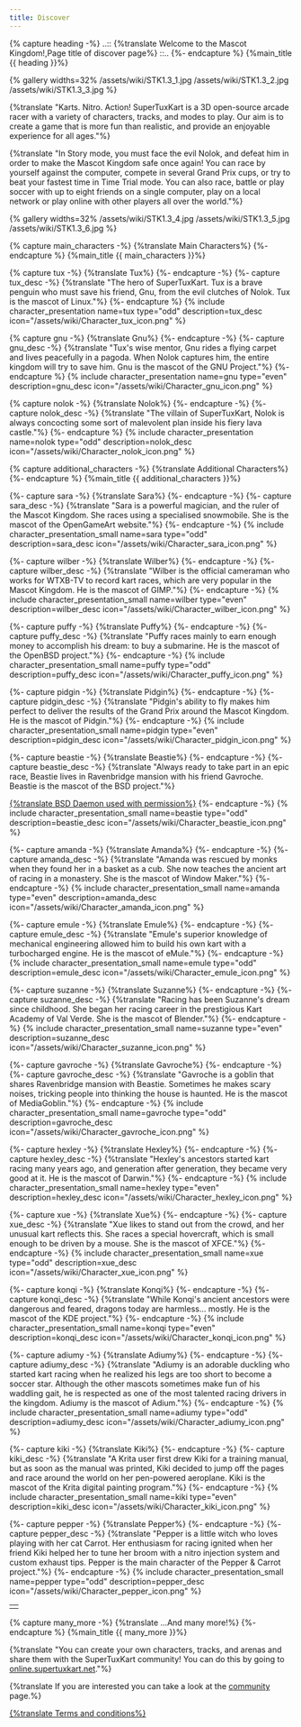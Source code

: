 ```yaml
---
title: Discover
---
```

{% capture heading -%}
..:: {%translate Welcome to the Mascot Kingdom!,Page title of discover page%} ::..
{%- endcapture %}
{%main_title {{ heading }}%}

{% gallery widths=32%
/assets/wiki/STK1.3_1.jpg
/assets/wiki/STK1.3_2.jpg
/assets/wiki/STK1.3_3.jpg
%}

{%translate "Karts. Nitro. Action! SuperTuxKart is a 3D open-source arcade racer with a variety of characters, tracks, and modes to play. Our aim is to create a game that is more fun than realistic, and provide an enjoyable experience for all ages."%}

{%translate "In Story mode, you must face the evil Nolok, and defeat him in order to make the Mascot Kingdom safe once again! You can race by yourself against the computer, compete in several Grand Prix cups, or try to beat your fastest time in Time Trial mode. You can also race, battle or play soccer with up to eight friends on a single computer, play on a local network or play online with other players all over the world."%}

{% gallery widths=32%
/assets/wiki/STK1.3_4.jpg
/assets/wiki/STK1.3_5.jpg
/assets/wiki/STK1.3_6.jpg
%}

{% capture main_characters -%}
{%translate Main Characters%}
{%- endcapture %}
{%main_title {{ main_characters }}%}

{% capture tux -%}
{%translate Tux%}
{%- endcapture -%}
{%- capture tux_desc -%}
{%translate "The hero of SuperTuxKart. Tux is a brave penguin who must save his friend, Gnu, from the evil clutches of Nolok. Tux is the mascot of Linux."%}
{%- endcapture %}
{% include character_presentation name=tux type="odd" description=tux_desc icon="/assets/wiki/Character_tux_icon.png" %}

{% capture gnu -%}
{%translate Gnu%}
{%- endcapture -%}
{%- capture gnu_desc -%}
{%translate "Tux's wise mentor, Gnu rides a flying carpet and lives peacefully in a pagoda. When Nolok captures him, the entire kingdom will try to save him. Gnu is the mascot of the GNU Project."%}
{%- endcapture %}
{% include character_presentation name=gnu type="even" description=gnu_desc icon="/assets/wiki/Character_gnu_icon.png" %}

{% capture nolok -%}
{%translate Nolok%}
{%- endcapture -%}
{%- capture nolok_desc -%}
{%translate "The villain of SuperTuxKart, Nolok is always concocting some sort of malevolent plan inside his fiery lava castle."%}
{%- endcapture %}
{% include character_presentation name=nolok type="odd" description=nolok_desc icon="/assets/wiki/Character_nolok_icon.png" %}

{% capture additional_characters -%}
{%translate Additional Characters%}
{%- endcapture %}
{%main_title {{ additional_characters }}%}

<table>
<tr>
{%- capture sara -%}
{%translate Sara%}
{%- endcapture -%}
{%- capture sara_desc -%}
{%translate "Sara is a powerful magician, and the ruler of the Mascot Kingdom. She races using a specialised snowmobile. She is the mascot of the OpenGameArt website."%}
{%- endcapture -%}
{% include character_presentation_small name=sara type="odd" description=sara_desc icon="/assets/wiki/Character_sara_icon.png" %}

{%- capture wilber -%}
{%translate Wilber%}
{%- endcapture -%}
{%- capture wilber_desc -%}
{%translate "Wilber is the official cameraman who works for WTXB-TV to record kart races, which are very popular in the Mascot Kingdom. He is the mascot of GIMP."%}
{%- endcapture -%}
{% include character_presentation_small name=wilber type="even" description=wilber_desc icon="/assets/wiki/Character_wilber_icon.png" %}
</tr>
<tr>
{%- capture puffy -%}
{%translate Puffy%}
{%- endcapture -%}
{%- capture puffy_desc -%}
{%translate "Puffy races mainly to earn enough money to accomplish his dream: to buy a submarine. He is the mascot of the OpenBSD project."%}
{%- endcapture -%}
{% include character_presentation_small name=puffy type="odd" description=puffy_desc icon="/assets/wiki/Character_puffy_icon.png" %}

{%- capture pidgin -%}
{%translate Pidgin%}
{%- endcapture -%}
{%- capture pidgin_desc -%}
{%translate "Pidgin's ability to fly makes him perfect to deliver the results of the Grand Prix around the Mascot Kingdom. He is the mascot of Pidgin."%}
{%- endcapture -%}
{% include character_presentation_small name=pidgin type="even" description=pidgin_desc icon="/assets/wiki/Character_pidgin_icon.png" %}
</tr>
<tr>
{%- capture beastie -%}
{%translate Beastie%}
{%- endcapture -%}
{%- capture beastie_desc -%}
{%translate "Always ready to take part in an epic race, Beastie lives in Ravenbridge mansion with his friend Gavroche. Beastie is the mascot of the BSD project."%}

[{%translate BSD Daemon used with permission%}](https://www.mckusick.com/copyright.html)
{%- endcapture -%}
{% include character_presentation_small name=beastie type="odd" description=beastie_desc icon="/assets/wiki/Character_beastie_icon.png" %}

{%- capture amanda -%}
{%translate Amanda%}
{%- endcapture -%}
{%- capture amanda_desc -%}
{%translate "Amanda was rescued by monks when they found her in a basket as a cub. She now teaches the ancient art of racing in a monastery. She is the mascot of Window Maker."%}
{%- endcapture -%}
{% include character_presentation_small name=amanda type="even" description=amanda_desc icon="/assets/wiki/Character_amanda_icon.png" %}
</tr>
<tr>
{%- capture emule -%}
{%translate Emule%}
{%- endcapture -%}
{%- capture emule_desc -%}
{%translate "Emule's superior knowledge of mechanical engineering allowed him to build his own kart with a turbocharged engine. He is the mascot of eMule."%}
{%- endcapture -%}
{% include character_presentation_small name=emule type="odd" description=emule_desc icon="/assets/wiki/Character_emule_icon.png" %}

{%- capture suzanne -%}
{%translate Suzanne%}
{%- endcapture -%}
{%- capture suzanne_desc -%}
{%translate "Racing has been Suzanne's dream since childhood. She began her racing career in the prestigious Kart Academy of Val Verde. She is the mascot of Blender."%}
{%- endcapture -%}
{% include character_presentation_small name=suzanne type="even" description=suzanne_desc icon="/assets/wiki/Character_suzanne_icon.png" %}
</tr>
<tr>
{%- capture gavroche -%}
{%translate Gavroche%}
{%- endcapture -%}
{%- capture gavroche_desc -%}
{%translate "Gavroche is a goblin that shares Ravenbridge mansion with Beastie. Sometimes he makes scary noises, tricking people into thinking the house is haunted. He is the mascot of MediaGoblin."%}
{%- endcapture -%}
{% include character_presentation_small name=gavroche type="odd" description=gavroche_desc icon="/assets/wiki/Character_gavroche_icon.png" %}

{%- capture hexley -%}
{%translate Hexley%}
{%- endcapture -%}
{%- capture hexley_desc -%}
{%translate "Hexley's ancestors started kart racing many years ago, and generation after generation, they became very good at it. He is the mascot of Darwin."%}
{%- endcapture -%}
{% include character_presentation_small name=hexley type="even" description=hexley_desc icon="/assets/wiki/Character_hexley_icon.png" %}
</tr>
<tr>
{%- capture xue -%}
{%translate Xue%}
{%- endcapture -%}
{%- capture xue_desc -%}
{%translate "Xue likes to stand out from the crowd, and her unusual kart reflects this. She races a special hovercraft, which is small enough to be driven by a mouse. She is the mascot of XFCE."%}
{%- endcapture -%}
{% include character_presentation_small name=xue type="odd" description=xue_desc icon="/assets/wiki/Character_xue_icon.png" %}

{%- capture konqi -%}
{%translate Konqi%}
{%- endcapture -%}
{%- capture konqi_desc -%}
{%translate "While Konqi's ancient ancestors were dangerous and feared, dragons today are harmless... mostly. He is the mascot of the KDE project."%}
{%- endcapture -%}
{% include character_presentation_small name=konqi type="even" description=konqi_desc icon="/assets/wiki/Character_konqi_icon.png" %}
</tr>
<tr>
{%- capture adiumy -%}
{%translate Adiumy%}
{%- endcapture -%}
{%- capture adiumy_desc -%}
{%translate "Adiumy is an adorable duckling who started kart racing when he realized his legs are too short to become a soccer star. Although the other mascots sometimes make fun of his waddling gait, he is respected as one of the most talented racing drivers in the kingdom. Adiumy is the mascot of Adium."%}
{%- endcapture -%}
{% include character_presentation_small name=adiumy type="odd" description=adiumy_desc icon="/assets/wiki/Character_adiumy_icon.png" %}

{%- capture kiki -%}
{%translate Kiki%}
{%- endcapture -%}
{%- capture kiki_desc -%}
{%translate "A Krita user first drew Kiki for a training manual, but as soon as the manual was printed, Kiki decided to jump off the pages and race around the world on her pen-powered aeroplane. Kiki is the mascot of the Krita digital painting program."%}
{%- endcapture -%}
{% include character_presentation_small name=kiki type="even" description=kiki_desc icon="/assets/wiki/Character_kiki_icon.png" %}
</tr>
<tr>
{%- capture pepper -%}
{%translate Pepper%}
{%- endcapture -%}
{%- capture pepper_desc -%}
{%translate "Pepper is a little witch who loves playing with her cat Carrot. Her enthusiasm for racing ignited when her friend Kiki helped her to tune her broom with a nitro injection system and custom exhaust tips. Pepper is the main character of the Pepper & Carrot project."%}
{%- endcapture -%}
{% include character_presentation_small name=pepper type="odd" description=pepper_desc icon="/assets/wiki/Character_pepper_icon.png" %}
<td></td>
</tr>
</table>

{% capture many_more -%}
{%translate ...And many more!%}
{%- endcapture %}
{%main_title {{ many_more }}%}

{%translate "You can create your own characters, tracks, and arenas and share them with the SuperTuxKart community! You can do this by going to [online.supertuxkart.net](https://online.supertuxkart.net)."%}

{%translate If you are interested you can take a look at the [community](Community) page.%}

[{%translate Terms and conditions%}](Terms)
